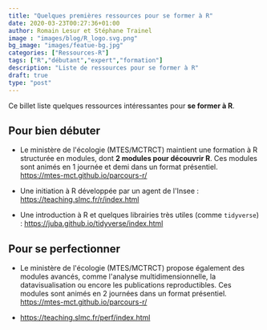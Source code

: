 ```yaml
---
title: "Quelques premières ressources pour se former à R"
date: 2020-03-23T00:27:36+01:00
author: Romain Lesur et Stéphane Trainel
image : "images/blog/R_logo.svg.png"
bg_image: "images/featue-bg.jpg"
categories: ["Ressources-R"]
tags: ["R","débutant","expert","formation"]
description: "Liste de ressources pour se former à R"
draft: true
type: "post"
---
```


Ce billet liste quelques ressources intéressantes pour **se former à R**.

## Pour bien débuter

* Le ministère de l'écologie (MTES/MCTRCT) maintient une formation à R structurée en modules, dont **2 modules pour découvrir R**. Ces modules sont animés en 1 journée et demi dans un format présentiel. https://mtes-mct.github.io/parcours-r/

* Une initiation à R développée par un agent de l'Insee : https://teaching.slmc.fr/r/index.html 

* Une introduction à R et quelques librairies très utiles (comme `tidyverse`) : https://juba.github.io/tidyverse/index.html 


## Pour se perfectionner

* Le ministère de l'écologie (MTES/MCTRCT) propose également des modules avancés, comme l'analyse multidimensionnelle, la datavisualisation ou encore les publications reproductibles. Ces modules sont animés en 2 journées dans un format présentiel. https://mtes-mct.github.io/parcours-r/

* https://teaching.slmc.fr/perf/index.html 